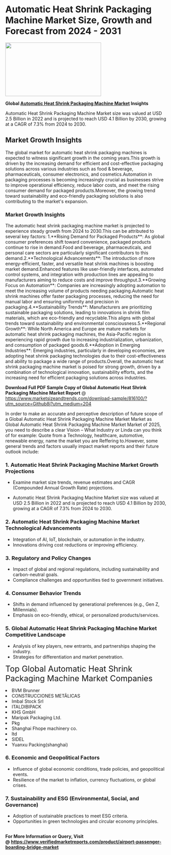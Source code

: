 <H1>Automatic Heat Shrink Packaging Machine Market Size, Growth and Forecast from 2024 - 2031</H1><img class="aligncenter size-medium wp-image-584254" src="https://thirdeyenews.in/wp-content/uploads/2024/09/Global-Market-Research-300x168.jpeg" alt="" width="300" height="168" /><p><strong>Global&nbsp;<a href="https://www.marketsizeandtrends.com/download-sample/816100/?utm_source=Github8j?utm_medium=204">Automatic Heat Shrink Packaging Machine Market</a> Insights</strong></p><p>Automatic Heat Shrink Packaging Machine Market size was valued at USD 2.5 Billion in 2022 and is projected to reach USD 4.1 Billion by 2030, growing at a CAGR of 7.3% from 2024 to 2030.</p><p><h2>Market Growth Insights</h2> The global market for automatic heat shrink packaging machines is expected to witness significant growth in the coming years.This growth is driven by the increasing demand for efficient and cost-effective packaging solutions across various industries such as food & beverage, pharmaceuticals, consumer electronics, and cosmetics.Automation in packaging processes is becoming increasingly crucial as businesses strive to improve operational efficiency, reduce labor costs, and meet the rising consumer demand for packaged products.Moreover, the growing trend toward sustainability and eco-friendly packaging solutions is also contributing to the market's expansion. <h3>Market Growth Insights</h3> The automatic heat shrink packaging machine market is projected to experience steady growth from 2024 to 2030.This can be attributed to several key factors: 1.**Rising Demand for Packaged Products**: As global consumer preferences shift toward convenience, packaged products continue to rise in demand.Food and beverage, pharmaceuticals, and personal care sectors are particularly significant contributors to this demand.2.**Technological Advancements**: The introduction of more energy-efficient, faster, and versatile heat shrink machines is boosting market demand.Enhanced features like user-friendly interfaces, automated control systems, and integration with production lines are appealing to manufacturers aiming to reduce costs and improve throughput.3.**Growing Focus on Automation**: Companies are increasingly adopting automation to meet the increasing volume of products needing packaging.Automatic heat shrink machines offer faster packaging processes, reducing the need for manual labor and ensuring uniformity and precision in packaging.4.**Sustainability Trends**: Manufacturers are prioritizing sustainable packaging solutions, leading to innovations in shrink film materials, which are eco-friendly and recyclable.This aligns with global trends toward sustainability and environmental consciousness.5.**Regional Growth**: While North America and Europe are mature markets for automatic heat shrink packaging machines, the Asia-Pacific region is experiencing rapid growth due to increasing industrialization, urbanization, and consumption of packaged goods.6.**Adoption in Emerging Industries**: Emerging industries, particularly in developing economies, are adopting heat shrink packaging technologies due to their cost-effectiveness and ability to package a wide range of products.Overall, the automatic heat shrink packaging machine market is poised for strong growth, driven by a combination of technological innovation, sustainability efforts, and the increasing need for efficient packaging solutions across industries.</p><p><span class=""><strong>Download Full PDF Sample Copy of Global Automatic Heat Shrink Packaging Machine Market Report</strong> @ <a href="https://www.marketsizeandtrends.com/download-sample/816100/?utm_source=Github8j?utm_medium=204" target="_blank">https://www.marketsizeandtrends.com/download-sample/816100/?utm_source=Github8j?utm_medium=204</a></span></p><p>In order to make an accurate and perceptive description of future scope of a Global&nbsp;Automatic Heat Shrink Packaging Machine Market Market as Global&nbsp;Automatic Heat Shrink Packaging Machine Market Market of 2025, you need to describe a clear Vision &ndash; What Industry or Linda can you think of for example: Quote from a Technology, healthcare, automotive, renewable energy, name the market you are Reffering to.However, some general trends and factors usually impact market reports and their future outlook include:</p><h3>1.&nbsp;<strong>Automatic Heat Shrink Packaging Machine Market Growth Projections</strong></h3><ul><li>Examine market size trends, revenue estimates and CAGR (Compounded Annual Growth Rate) projections.</li><li><p>Automatic Heat Shrink Packaging Machine Market size was valued at USD 2.5 Billion in 2022 and is projected to reach USD 4.1 Billion by 2030, growing at a CAGR of 7.3% from 2024 to 2030.</p></li></ul><h3>2.&nbsp;<strong>Automatic Heat Shrink Packaging Machine Market Technological Advancements</strong></h3><ul><li>Integration of AI, IoT, blockchain, or automation in the industry.</li><li>Innovations driving cost reductions or improving efficiency.</li></ul><h3>3.&nbsp;<strong>Regulatory and Policy Changes</strong></h3><ul><li>Impact of global and regional regulations, including sustainability and carbon-neutral goals.</li><li>Compliance challenges and opportunities tied to government initiatives.</li></ul><h3>4.&nbsp;<strong>Consumer Behavior Trends</strong></h3><ul><li>Shifts in demand influenced by generational preferences (e.g., Gen Z, Millennials).</li><li>Emphasis on eco-friendly, ethical, or personalized products/services.</li></ul><h3>5.&nbsp;<strong>Global Automatic Heat Shrink Packaging Machine Market Competitive Landscape</strong></h3><ul><li>Analysis of key players, new entrants, and partnerships shaping the industry.</li><li>Strategies for differentiation and market penetration.</li></ul><p data-pm-slice="1 1 []"><span style="color: inherit; font-family: inherit; font-size: 25px;">Top Global Automatic Heat Shrink Packaging Machine Market Companies</span></p><div class="" data-test-id=""><p><li>BVM Brunner</li><li> CONSTRUCCIONES METÃLICAS</li><li> Imbal Stock Srl</li><li> ITALDIBIPACK</li><li> KHS GmbH</li><li> Maripak Packaging Ltd.</li><li> Pkg</li><li> Shanghai Fhope machinery co.</li><li>ltd</li><li> SIDEL</li><li> Yuanxu Packing(shanghai)</li></p></div><h3>6.&nbsp;<strong>Economic and Geopolitical Factors</strong></h3><ul><li>Influence of global economic conditions, trade policies, and geopolitical events.</li><li>Resilience of the market to inflation, currency fluctuations, or global crises.</li></ul><h3>7.&nbsp;<strong>Sustainability and ESG (Environmental, Social, and Governance)</strong></h3><ul><li>Adoption of sustainable practices to meet ESG criteria.</li><li>Opportunities in green technologies and circular economy principles.</li></ul><h2><strong style="font-size: 14px;">For More Information or Query, Visit @&nbsp;</strong><a style="background-color: #ffffff; font-size: 14px;" href="https://www.marketsizeandtrends.com/report/automatic-heat-shrink-packaging-machine-market/" target="_blank">https://www.verifiedmarketreports.com/product/airport-passenger-boarding-bridge-market</a></h2>